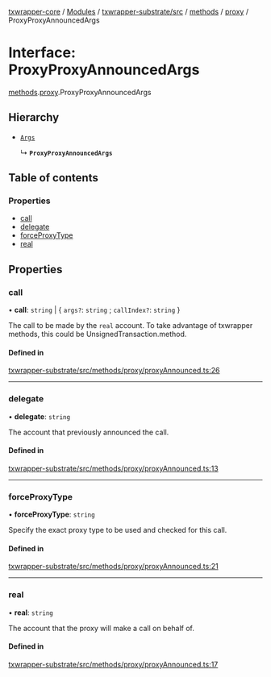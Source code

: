 [txwrapper-core](../README.md) / [Modules](../modules.md) / [txwrapper-substrate/src](../modules/txwrapper_substrate_src.md) / [methods](../modules/txwrapper_substrate_src.methods.md) / [proxy](../modules/txwrapper_substrate_src.methods.proxy.md) / ProxyProxyAnnouncedArgs

# Interface: ProxyProxyAnnouncedArgs

[methods](../modules/txwrapper_substrate_src.methods.md).[proxy](../modules/txwrapper_substrate_src.methods.proxy.md).ProxyProxyAnnouncedArgs

## Hierarchy

- [`Args`](../modules/txwrapper_core_src.md#args)

  ↳ **`ProxyProxyAnnouncedArgs`**

## Table of contents

### Properties

- [call](txwrapper_substrate_src.methods.proxy.ProxyProxyAnnouncedArgs.md#call)
- [delegate](txwrapper_substrate_src.methods.proxy.ProxyProxyAnnouncedArgs.md#delegate)
- [forceProxyType](txwrapper_substrate_src.methods.proxy.ProxyProxyAnnouncedArgs.md#forceproxytype)
- [real](txwrapper_substrate_src.methods.proxy.ProxyProxyAnnouncedArgs.md#real)

## Properties

### call

• **call**: `string` \| { `args?`: `string` ; `callIndex?`: `string`  }

The call to be made by the `real` account.
To take advantage of txwrapper methods, this could be UnsignedTransaction.method.

#### Defined in

[txwrapper-substrate/src/methods/proxy/proxyAnnounced.ts:26](https://github.com/paritytech/txwrapper-core/blob/9387f90/packages/txwrapper-substrate/src/methods/proxy/proxyAnnounced.ts#L26)

___

### delegate

• **delegate**: `string`

The account that previously announced the call.

#### Defined in

[txwrapper-substrate/src/methods/proxy/proxyAnnounced.ts:13](https://github.com/paritytech/txwrapper-core/blob/9387f90/packages/txwrapper-substrate/src/methods/proxy/proxyAnnounced.ts#L13)

___

### forceProxyType

• **forceProxyType**: `string`

Specify the exact proxy type to be used and checked for this call.

#### Defined in

[txwrapper-substrate/src/methods/proxy/proxyAnnounced.ts:21](https://github.com/paritytech/txwrapper-core/blob/9387f90/packages/txwrapper-substrate/src/methods/proxy/proxyAnnounced.ts#L21)

___

### real

• **real**: `string`

The account that the proxy will make a call on behalf of.

#### Defined in

[txwrapper-substrate/src/methods/proxy/proxyAnnounced.ts:17](https://github.com/paritytech/txwrapper-core/blob/9387f90/packages/txwrapper-substrate/src/methods/proxy/proxyAnnounced.ts#L17)
